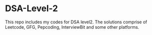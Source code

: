 # DSA-Level-2
This repo includes my codes for DSA level2.
The solutions comprise of Leetcode, GFG, Pepcoding, InterviewBit and some other platforms.
